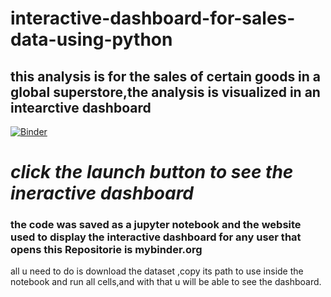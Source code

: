 # interactive-dashboard-for-sales-data-using-python
## this analysis is for the sales of certain goods in a global superstore,the analysis is visualized in an intearctive dashboard
[![Binder](https://mybinder.org/badge_logo.svg)](https://mybinder.org/v2/gh/asserxx/interactive-dashboard-for-sales-data-using-python/HEAD?urlpath=%2Fdoc%2Ftree%2Fdashboard_globalsuperstore.ipynb)
# *click the launch button to see the ineractive dashboard*

### the code was saved as a jupyter notebook and the website used to display the interactive dashboard for any user that opens this Repositorie is mybinder.org
all u need to do is download the dataset ,copy its path to use inside the notebook and run all cells,and with that u will be able to see the dashboard.
